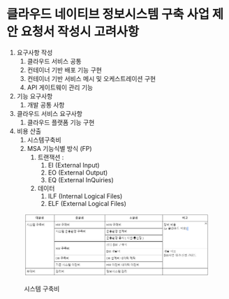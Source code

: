 # 클라우드 네이티브 정보시스템 구축 사업 제안 요청서 작성시 고려사항

1. 요구사항 작성
   1. 클라우드 서비스 공통
   2. 컨테이너 기반 배포 기능 구현
   3. 컨테이너 기반 서비스 메시 및 오케스트레이션 구현
   4. API 게이트웨이 관리 기능
2. 기능 요구사항
   1. 개발 공통 사항
3. 클라우드 서비스 요구사항
   1. 클라우드 플랫폼 기능 구현
4. 비용 산출
   1. 시스템구축비
   2. MSA 기능식별 방식 (FP)
      1. 트랜잭션 :&#x20;
         1. EI (External Input)
         2. EO (External Output)
         3. EQ (External InQuiries)
      2. 데이터
         1. ILF (Internal Logical Files)
         2. ELF (External Logical Files)

<figure><img src="../../../../.gitbook/assets/image (51).png" alt=""><figcaption><p>시스템 구축비</p></figcaption></figure>

